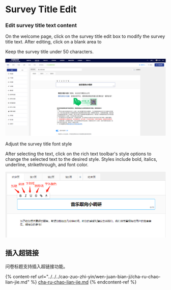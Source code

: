 # Survey Title Edit

### Edit survey title text content

On the welcome page, click on the survey title edit box to modify the survey title text. After editing, click on a blank area to

Keep the survey title under 50 characters.

![修改问卷标题文本](../../../.gitbook/assets/Snipaste_2023-10-08_09-55-27.png)

Adjust the survey title font style

After selecting the text, click on the rich text toolbar's style options to change the selected text to the desired style. Styles include bold, italics, underline, strikethrough, and font color.

![调整字体样式](<../../../.gitbook/assets/image (691).png>)

## 插入超链接

问卷标题支持插入超链接功能。

{% content-ref url="../../../cao-zuo-zhi-yin/wen-juan-bian-ji/cha-ru-chao-lian-jie.md" %}
[cha-ru-chao-lian-jie.md](../../../cao-zuo-zhi-yin/wen-juan-bian-ji/cha-ru-chao-lian-jie.md)
{% endcontent-ref %}
